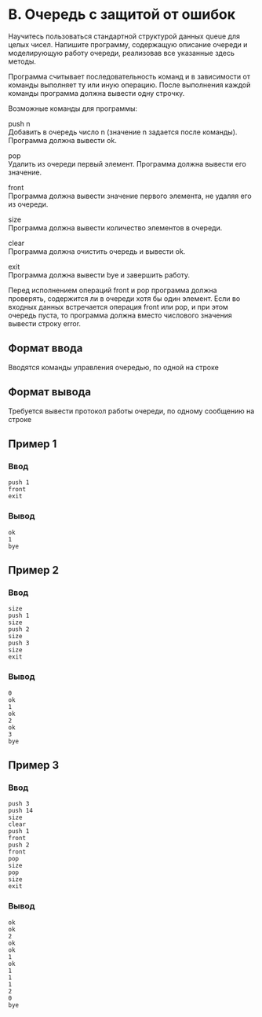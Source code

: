 # B. Очередь с защитой от ошибок

Научитесь пользоваться стандартной структурой данных queue для целых чисел. Напишите программу, содержащую описание
очереди и моделирующую работу очереди, реализовав все указанные здесь методы.

Программа считывает последовательность команд и в зависимости от команды выполняет ту или иную операцию. После
выполнения каждой команды программа должна вывести одну строчку.

Возможные команды для программы:

push n  
Добавить в очередь число n (значение n задается после команды). Программа должна вывести ok.

pop  
Удалить из очереди первый элемент. Программа должна вывести его значение.

front  
Программа должна вывести значение первого элемента, не удаляя его из очереди.

size  
Программа должна вывести количество элементов в очереди.

clear  
Программа должна очистить очередь и вывести ok.

exit  
Программа должна вывести bye и завершить работу.

Перед исполнением операций front и pop программа должна проверять, содержится ли в очереди хотя бы один элемент. Если во
входных данных встречается операция front или pop, и при этом очередь пуста, то программа должна вместо числового
значения вывести строку error.

## Формат ввода

Вводятся команды управления очередью, по одной на строке

## Формат вывода

Требуется вывести протокол работы очереди, по одному сообщению на строке

## Пример 1

### Ввод

    push 1
    front
    exit


### Вывод

    ok
    1
    bye


## Пример 2

### Ввод

    size
    push 1
    size
    push 2
    size
    push 3
    size
    exit


### Вывод

    0
    ok
    1
    ok
    2
    ok
    3
    bye


## Пример 3

### Ввод

    push 3
    push 14
    size
    clear
    push 1
    front
    push 2
    front
    pop
    size
    pop
    size
    exit


### Вывод

    ok
    ok
    2
    ok
    ok
    1
    ok
    1
    1
    1
    2
    0
    bye


